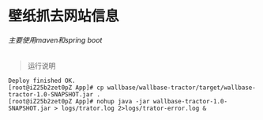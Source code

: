 # 壁纸抓去网站信息
###### 主要使用maven和spring boot
>运行说明

```shell
Deploy finished OK.
[root@iZ25b2zet0pZ App]# cp wallbase/wallbase-tractor/target/wallbase-tractor-1.0-SNAPSHOT.jar .
[root@iZ25b2zet0pZ App]# nohup java -jar wallbase-tractor-1.0-SNAPSHOT.jar > logs/trator.log 2>logs/trator-error.log & 
```

